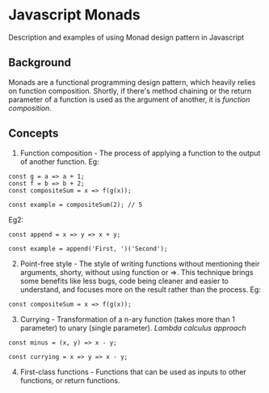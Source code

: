 # Javascript Monads
Description and examples of using Monad design pattern in Javascript

## Background
Monads are a functional programming design pattern, which heavily relies on function composition. Shortly, if there's method chaining or the return parameter of a function is used as the argument of another, it is *function composition*.

## Concepts

1. Function composition - The process of applying a function to the output of another function.
Eg:
```
const g = a => a + 1;
const f = b => b + 2;
const compositeSum = x => f(g(x));

const example = compositeSum(2); // 5
```

Eg2:
```
const append = x => y => x + y;

const example = append('First, ')('Second');
```


2. Point-free style - The style of writing functions without mentioning their arguments, shorty, without using function or =>. This technique brings some benefits like less bugs, code being cleaner and easier to understand, and focuses more on the result rather than the process.
Eg:
```
const compositeSum = x => f(g(x));
```

3. Currying - Transformation of a n-ary function (takes more than 1 parameter) to unary (single parameter). *Lambda calculus approach*
```
const minus = (x, y) => x - y;

const currying = x => y => x - y;
```

4. First-class functions - Functions that can be used as inputs to other functions, or return functions.
